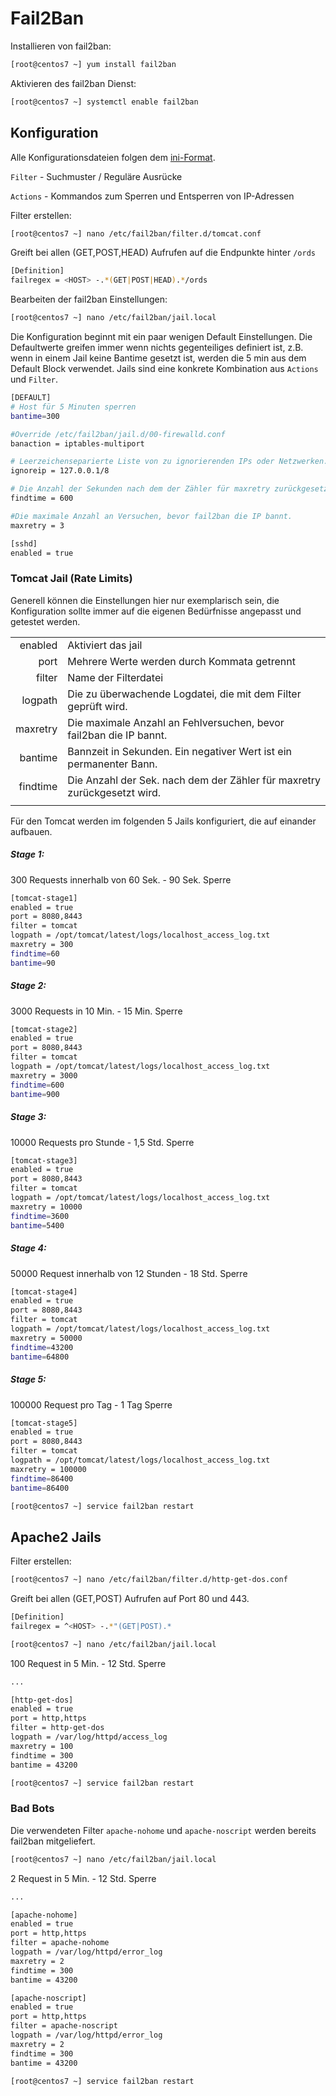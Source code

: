 # Fail2Ban

Installieren von fail2ban:

```bash
[root@centos7 ~] yum install fail2ban
```

Aktivieren des fail2ban Dienst:

```bash
[root@centos7 ~] systemctl enable fail2ban
```

## Konfiguration 
Alle Konfigurationsdateien folgen dem [ini-Format](https://de.wikipedia.org/wiki/Initialisierungsdatei).

``Filter`` - Suchmuster / Reguläre Ausrücke

``Actions`` - Kommandos zum Sperren und Entsperren von IP-Adressen


Filter erstellen:

```bash
[root@centos7 ~] nano /etc/fail2ban/filter.d/tomcat.conf
```

Greift bei allen (GET,POST,HEAD) Aufrufen auf die Endpunkte hinter ``/ords`` 

```bash
[Definition]
failregex = <HOST> -.*(GET|POST|HEAD).*/ords
```

Bearbeiten der fail2ban Einstellungen:

```bash
[root@centos7 ~] nano /etc/fail2ban/jail.local
```

Die Konfiguration beginnt mit ein paar wenigen Default Einstellungen.
Die Defaultwerte greifen immer wenn nichts gegenteiliges definiert ist,
z.B. wenn in einem Jail keine Bantime gesetzt ist, werden die 5 min aus dem Default Block verwendet.
Jails sind eine konkrete Kombination aus ``Actions`` und ``Filter``.   

```bash
[DEFAULT]
# Host für 5 Minuten sperren
bantime=300

#Override /etc/fail2ban/jail.d/00-firewalld.conf
banaction = iptables-multiport

# Leerzeichenseparierte Liste von zu ignorierenden IPs oder Netzwerken.
ignoreip = 127.0.0.1/8

# Die Anzahl der Sekunden nach dem der Zähler für maxretry zurückgesetzt wird.
findtime = 600

#Die maximale Anzahl an Versuchen, bevor fail2ban die IP bannt.
maxretry = 3

[sshd]
enabled = true
```

### <a name='fail2ban-tomcat'/></a> Tomcat Jail (Rate Limits)
Generell können die Einstellungen hier nur exemplarisch sein,
die Konfiguration sollte immer auf die eigenen Bedürfnisse angepasst und getestet werden.


   |           |                                                                              |
   |----------:|:-----------------------------------------------------------------------------|
   | enabled   | Aktiviert das jail                                                           |
   | port      | Mehrere Werte werden durch Kommata getrennt                                  |
   | filter    | Name der Filterdatei                                                         |
   | logpath   | Die zu überwachende Logdatei, die mit dem Filter geprüft wird.               |
   | maxretry  | Die maximale Anzahl an Fehlversuchen, bevor fail2ban die IP bannt.           |
   | bantime   | Bannzeit in Sekunden. Ein negativer Wert ist ein permanenter Bann.           |
   | findtime  | Die Anzahl der Sek. nach dem der Zähler für maxretry zurückgesetzt wird.     |
   |           |                                                                              |

Für den Tomcat werden im folgenden 5 Jails konfiguriert,
die auf einander aufbauen.
##### Stage 1: 

300 Requests innerhalb von 60 Sek. - 90 Sek. Sperre 

```bash
[tomcat-stage1]
enabled = true
port = 8080,8443
filter = tomcat
logpath = /opt/tomcat/latest/logs/localhost_access_log.txt
maxretry = 300
findtime=60
bantime=90
```
##### Stage 2: 
3000 Requests in 10 Min. - 15 Min. Sperre
```bash
[tomcat-stage2]
enabled = true
port = 8080,8443
filter = tomcat
logpath = /opt/tomcat/latest/logs/localhost_access_log.txt
maxretry = 3000
findtime=600
bantime=900
```
##### Stage 3: 
10000 Requests pro Stunde - 1,5 Std. Sperre
```bash
[tomcat-stage3]
enabled = true
port = 8080,8443
filter = tomcat
logpath = /opt/tomcat/latest/logs/localhost_access_log.txt
maxretry = 10000
findtime=3600
bantime=5400
```
##### Stage 4: 
50000 Request innerhalb von 12 Stunden - 18 Std. Sperre
```bash
[tomcat-stage4]
enabled = true
port = 8080,8443
filter = tomcat
logpath = /opt/tomcat/latest/logs/localhost_access_log.txt
maxretry = 50000
findtime=43200
bantime=64800
```
##### Stage 5: 
100000 Request pro Tag - 1 Tag Sperre
```bash
[tomcat-stage5]
enabled = true
port = 8080,8443
filter = tomcat
logpath = /opt/tomcat/latest/logs/localhost_access_log.txt
maxretry = 100000
findtime=86400
bantime=86400
```

```bash
[root@centos7 ~] service fail2ban restart
```

## <a name='fail2ban-apache'/></a> Apache2 Jails
Filter erstellen:

```bash
[root@centos7 ~] nano /etc/fail2ban/filter.d/http-get-dos.conf
```

Greift bei allen (GET,POST) Aufrufen auf Port 80 und 443.
```bash
[Definition]
failregex = ^<HOST> -.*"(GET|POST).*
```

```bash
[root@centos7 ~] nano /etc/fail2ban/jail.local
```


100 Request in 5 Min. - 12 Std. Sperre
```bash
...

[http-get-dos]
enabled = true
port = http,https
filter = http-get-dos
logpath = /var/log/httpd/access_log
maxretry = 100
findtime = 300
bantime = 43200
```

```bash
[root@centos7 ~] service fail2ban restart
```

### <a name='fail2ban-bots'/></a> Bad Bots

Die verwendeten Filter ``apache-nohome`` und ``apache-noscript`` werden bereits fail2ban mitgeliefert.

```bash
[root@centos7 ~] nano /etc/fail2ban/jail.local
```

2 Request in 5 Min. - 12 Std. Sperre
```bash
...

[apache-nohome]
enabled = true
port = http,https
filter = apache-nohome
logpath = /var/log/httpd/error_log
maxretry = 2
findtime = 300
bantime = 43200

[apache-noscript]
enabled = true
port = http,https
filter = apache-noscript
logpath = /var/log/httpd/error_log
maxretry = 2
findtime = 300
bantime = 43200
```

```bash
[root@centos7 ~] service fail2ban restart
```
